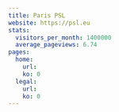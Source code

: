 ```yaml
---
title: Paris PSL
website: https://psl.eu
stats:
  visitors_per_month: 1400000
  average_pageviews: 6.74
pages:
  home: 
    url: 
    ko: 0
  legal: 
    url: 
    ko: 0
---
```

